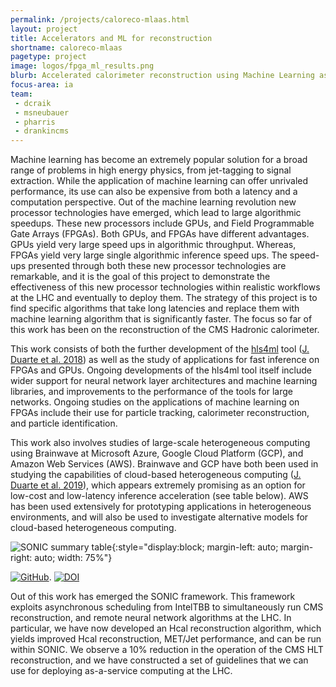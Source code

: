 ```yaml
---
permalink: /projects/caloreco-mlaas.html
layout: project
title: Accelerators and ML for reconstruction
shortname: caloreco-mlaas
pagetype: project
image: logos/fpga_ml_results.png
blurb: Accelerated calorimeter reconstruction using Machine Learning as a Service
focus-area: ia
team:
 - dcraik
 - msneubauer
 - pharris
 - drankincms
---
```


Machine learning has become an extremely popular solution for a broad range of problems in high energy physics, from jet-tagging to signal extraction.
While the application of machine learning can offer unrivaled performance, its use can also be expensive from both a latency and a computation perspective.
Out of the machine learning revolution new processor technologies have emerged, which lead to large algorithmic speedups. These new processors include GPUs, and Field Programmable Gate Arrays (FPGAs).
Both GPUs, and FPGAs have different advantages. GPUs yield very large speed ups in algorithmic throughput. Whereas, FPGAs yield very large single algorithmic inference speed ups.
The speed-ups presented through both these new processor technologies are remarkable, and it is the goal of this project to demonstrate the effectiveness of this new processor technologies within realistic workflows at the LHC and eventually to deploy them.
The strategy of this project is to find specific algorithms that take long latencies and replace them with machine learning algorithm that is significantly faster.
The focus so far of this work has been on the reconstruction of the CMS Hadronic calorimeter.

This work consists of both the further development of the [hls4ml](https://fastmachinelearning.org/hls4ml/) tool ([J. Duarte et al. 2018](https://arxiv.org/abs/1804.06913)) as well as the study of applications for fast inference on FPGAs and GPUs.
Ongoing developments of the hls4ml tool itself include wider support for neural network layer architectures and machine learning libraries, and improvements to the performance of the tools for large networks.
Ongoing studies on the applications of machine learning on FPGAs include their use for particle tracking, calorimeter reconstruction, and particle identification.

This work also involves studies of large-scale heterogeneous computing using Brainwave at Microsoft Azure, Google Cloud Platform (GCP), and Amazon Web Services (AWS).
Brainwave and GCP have both been used in studying the capabilities of cloud-based heterogeneous computing ([J. Duarte et al. 2019](https://arxiv.org/abs/1904.08986)), which appears extremely promising as an option for low-cost and low-latency inference acceleration (see table below).
AWS has been used extensively for prototyping applications in heterogeneous environments, and will also be used to investigate alternative models for cloud-based heterogeneous computing.

![SONIC summary table](/assets/images/sonic_summary_table.png){:style="display:block; margin-left: auto; margin-right: auto; width: 75%"}

[![GitHub](https://img.shields.io/badge/GitHub-555555.svg)](https://github.com/hls-fpga-machine-learning/hls4ml).
[![DOI](https://zenodo.org/badge/doi/10.5281/zenodo.1204445.svg)](https://zenodo.org/badge/latestdoi/108329371)

Out of this work has emerged the SONIC framework. This framework exploits asynchronous scheduling from IntelTBB to simultaneously run CMS reconstruction, and remote neural network algorithms at the LHC.
In particular, we have now developed an Hcal reconstruction algorithm, which yields improved Hcal reconstruction, MET/Jet performance, and can be run within SONIC.
We observe a 10% reduction in the operation of the CMS HLT reconstruction, and we have constructed a set of guidelines that we can use for deploying as-a-service computing at the LHC.


